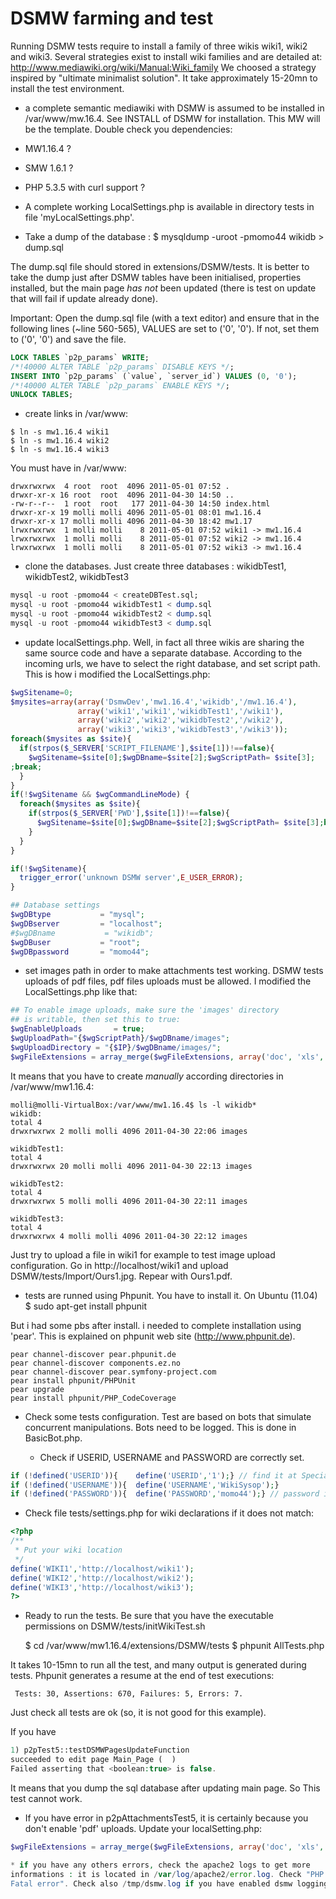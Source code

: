 # DSMW farming and test

Running DSMW tests require to install a family of three wikis wiki1,
wiki2 and wiki3.  Several strategies exist to install wiki families
and are detailed at: http://www.mediawiki.org/wiki/Manual:Wiki_family
We choosed a strategy inspired by "ultimate minimalist solution". It
take approximately 15-20mn to install the test environment.

* a complete semantic mediawiki with DSMW is assumed to be installed
in /var/www/mw.16.4. See INSTALL of DSMW for installation. This MW
will be the template.  Double check you dependencies:
* MW1.16.4 ?
* SMW 1.6.1 ?
* PHP 5.3.5 with curl support ?

* A complete working LocalSettings.php is available in directory
tests in file 'myLocalSettings.php'.

* Take a dump of the database :
    $ mysqldump -uroot -pmomo44 wikidb > dump.sql

The dump.sql file should stored in extensions/DSMW/tests. It is better
to take the dump just after DSMW tables have been initialised,
properties installed, but the main page *has not* been updated (there
is test on update that will fail if update already done).

Important: Open the dump.sql file (with a text editor) and ensure that
in the following lines (~line 560-565), VALUES are set to ('0',
'0'). If not, set them to ('0', '0') and save the file.

``` SQL
LOCK TABLES `p2p_params` WRITE;
/*!40000 ALTER TABLE `p2p_params` DISABLE KEYS */;
INSERT INTO `p2p_params` (`value`, `server_id`) VALUES (0, '0');
/*!40000 ALTER TABLE `p2p_params` ENABLE KEYS */;
UNLOCK TABLES;
```

* create links in /var/www:
```
$ ln -s mw1.16.4 wiki1
$ ln -s mw1.16.4 wiki2
$ ln -s mw1.16.4 wiki3
```

You must have in /var/www:
```
drwxrwxrwx  4 root  root  4096 2011-05-01 07:52 .
drwxr-xr-x 16 root  root  4096 2011-04-30 14:50 ..
-rw-r--r--  1 root  root   177 2011-04-30 14:50 index.html
drwxr-xr-x 19 molli molli 4096 2011-05-01 08:01 mw1.16.4
drwxr-xr-x 17 molli molli 4096 2011-04-30 18:42 mw1.17
lrwxrwxrwx  1 molli molli    8 2011-05-01 07:52 wiki1 -> mw1.16.4
lrwxrwxrwx  1 molli molli    8 2011-05-01 07:52 wiki2 -> mw1.16.4
lrwxrwxrwx  1 molli molli    8 2011-05-01 07:52 wiki3 -> mw1.16.4
```

* clone the databases. Just create three databases : wikidbTest1, wikidbTest2, wikidbTest3
```sql
mysql -u root -pmomo44 < createDBTest.sql;
mysql -u root -pmomo44 wikidbTest1 < dump.sql
mysql -u root -pmomo44 wikidbTest2 < dump.sql
mysql -u root -pmomo44 wikidbTest3 < dump.sql
```

* update localSettings.php. Well, in fact all three wikis are sharing
the same source code and have a separate database. According to the
incoming urls, we have to select the right database, and set script path.
This is how i modified the LocalSettings.php:

```php
$wgSitename=0;
$mysites=array(array('DsmwDev','mw1.16.4','wikidb','/mw1.16.4'),
               array('wiki1','wiki1','wikidbTest1','/wiki1'),
               array('wiki2','wiki2','wikidbTest2','/wiki2'),
               array('wiki3','wiki3','wikidbTest3','/wiki3'));
foreach($mysites as $site){
  if(strpos($_SERVER['SCRIPT_FILENAME'],$site[1])!==false){
    $wgSitename=$site[0];$wgDBname=$site[2];$wgScriptPath= $site[3];
;break;
  }
}
if(!$wgSitename && $wgCommandLineMode) {
  foreach($mysites as $site){
    if(strpos($_SERVER['PWD'],$site[1])!==false){
      $wgSitename=$site[0];$wgDBname=$site[2];$wgScriptPath= $site[3];break;
    }
  }
}

if(!$wgSitename){
  trigger_error('unknown DSMW server',E_USER_ERROR);
}

## Database settings
$wgDBtype           = "mysql";
$wgDBserver         = "localhost";
#$wgDBname           = "wikidb";
$wgDBuser           = "root";
$wgDBpassword       = "momo44";
```

* set images path in order to make attachments test working. DSMW
tests uploads of pdf files, pdf files uploads must be allowed. I
modified the LocalSettings.php like that:

```php
## To enable image uploads, make sure the 'images' directory
## is writable, then set this to true:
$wgEnableUploads       = true;
$wgUploadPath="{$wgScriptPath}/$wgDBname/images";
$wgUploadDirectory = "{$IP}/$wgDBname/images/";
$wgFileExtensions = array_merge($wgFileExtensions, array('doc', 'xls', 'mpp', 'pdf','ppt','xlsx','jpg','tiff'));
```

It means that you have to create *manually* according directories in
/var/www/mw1.16.4:

```
molli@molli-VirtualBox:/var/www/mw1.16.4$ ls -l wikidb*
wikidb:
total 4
drwxrwxrwx 2 molli molli 4096 2011-04-30 22:06 images

wikidbTest1:
total 4
drwxrwxrwx 20 molli molli 4096 2011-04-30 22:13 images

wikidbTest2:
total 4
drwxrwxrwx 5 molli molli 4096 2011-04-30 22:11 images

wikidbTest3:
total 4
drwxrwxrwx 4 molli molli 4096 2011-04-30 22:12 images
```

Just try to upload a file in wiki1 for example to test image upload
configuration. Go in http://localhost/wiki1 and upload
DSMW/tests/Import/Ours1.jpg. Repear with Ours1.pdf.

* tests are runned using Phpunit. You have to install it. On Ubuntu (11.04)
    $ sudo apt-get install phpunit

But i had some pbs after install. i needed to complete installation
using 'pear'. This is explained on phpunit web site (http://www.phpunit.de).

```
pear channel-discover pear.phpunit.de
pear channel-discover components.ez.no
pear channel-discover pear.symfony-project.com
pear install phpunit/PHPUnit
pear upgrade
pear install phpunit/PHP_CodeCoverage
```


* Check some tests configuration. Test are based on bots that simulate
concurrent manipulations. Bots need to be logged. This is done in
BasicBot.php. 

   * Check if USERID, USERNAME and PASSWORD are correctly set.
```php
if (!defined('USERID')){	define('USERID','1');} // find it at Special:Preferences
if (!defined('USERNAME')){	define('USERNAME','WikiSysop');}
if (!defined('PASSWORD')){	define('PASSWORD','momo44');} // password in plain text. No md5 or anything.
```

* Check file tests/settings.php for wiki declarations if it does not match:

```php
<?php
/**
 * Put your wiki location
 */
define('WIKI1','http://localhost/wiki1');
define('WIKI2','http://localhost/wiki2');
define('WIKI3','http://localhost/wiki3');
?>
```

* Ready to run the tests. Be sure that you have the executable
permissions on DSMW/tests/initWikiTest.sh

    $ cd /var/www/mw1.16.4/extensions/DSMW/tests
    $ phpunit AllTests.php 

It takes 10-15mn to run all the test, and many output is generated during tests.
Phpunit generates a resume at the end of test executions:

     Tests: 30, Assertions: 670, Failures: 5, Errors: 7.

Just check all tests are ok (so, it is not good for this example). 

If you have 
```php
1) p2pTest5::testDSMWPagesUpdateFunction
succeeded to edit page Main_Page (  )
Failed asserting that <boolean:true> is false.
```

It means that you dump the sql database after updating main page. So
This test cannot work.

* If you have error in p2pAttachmentsTest5, it is certainly because
you don't enable 'pdf' uploads. Update your localSetting.php:

```php
$wgFileExtensions = array_merge($wgFileExtensions, array('doc', 'xls', 'mpp', 'pdf','ppt','xlsx','jpg','tiff'));

* if you have any others errors, check the apache2 logs to get more
informations : it is located in /var/log/apache2/error.log. Check "PHP
Fatal error". Check also /tmp/dsmw.log if you have enabled dsmw logging.

